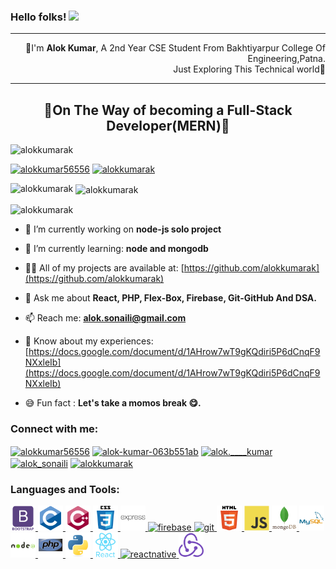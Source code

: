 ### Hello folks! <img src="https://raw.githubusercontent.com/MartinHeinz/MartinHeinz/master/wave.gif" width="30px">

<hr/>
<p align="right">🌈I'm <b>Alok Kumar</b>, A 2nd Year CSE Student From Bakhtiyarpur College Of Engineering,Patna.<br/>Just Exploring This Technical world🚀<p/>

<hr/>
<h2 align="center">🌟On The Way of becoming a Full-Stack Developer(MERN)💖</h2>
<p align="left"> <img src="https://komarev.com/ghpvc/?username=alokkumarak&label=Profile%20views&color=0e75b6&style=flat" alt="alokkumarak" /> </p>

<p align="left"> <a href="https://twitter.com/alokkumar56556" target="blank"><img src="https://img.shields.io/twitter/follow/alokkumar56556?logo=twitter&style=for-the-badge" alt="alokkumar56556" /></a>
 <a href="https://github.com/alokkumarak" target="blank"><img src="https://img.shields.io/github/followers/alokkumarak?style=social" alt="alokkumarak" /></a> </p>

<p><img align="left" src="https://github-readme-stats.vercel.app/api/top-langs/?username=alokkumarak&langs_count=6&theme=merko" alt="alokkumarak" /></p>
<p>&nbsp;<img align="center" src="https://github-readme-stats.vercel.app/api?username=alokkumarak&show_icons=true&theme=cobalt" alt="alokkumarak" /></p>
<p><img align="center" src="https://github-readme-streak-stats.herokuapp.com/?user=alokkumarak&theme=dark" alt="alokkumarak" /></p>

- 🔭 I’m currently working on **node-js solo project**

- 🌱 I’m currently learning: **node and mongodb**

- 👨‍💻 All of my projects are available at: [https://github.com/alokkumarak](https://github.com/alokkumarak)

- 💬 Ask me about **React, PHP, Flex-Box, Firebase, Git-GitHub And DSA.**

- 📫 Reach me: **alok.sonaili@gmail.com**

- 📄 Know about my experiences: [https://docs.google.com/document/d/1AHrow7wT9gKQdiri5P6dCnqF9NXxleIb](https://docs.google.com/document/d/1AHrow7wT9gKQdiri5P6dCnqF9NXxleIb)

- 😅 Fun fact : **Let's take a momos break 😋.**

<h3 align="left">Connect with me:</h3>
<p align="left">
<a href="https://twitter.com/alokkumar56556" target="blank"><img align="center" src="https://raw.githubusercontent.com/rahuldkjain/github-profile-readme-generator/master/src/images/icons/Social/twitter.svg" alt="alokkumar56556" height="30" width="40" /></a>
<a href="https://linkedin.com/in/alok-kumar-063b551ab" target="blank"><img align="center" src="https://raw.githubusercontent.com/rahuldkjain/github-profile-readme-generator/master/src/images/icons/Social/linked-in-alt.svg" alt="alok-kumar-063b551ab" height="30" width="40" /></a>
<a href="https://instagram.com/alok.____kumar" target="blank"><img align="center" src="https://raw.githubusercontent.com/rahuldkjain/github-profile-readme-generator/master/src/images/icons/Social/instagram.svg" alt="alok.____kumar" height="30" width="40" /></a>
<a href="https://www.hackerrank.com/alok_sonaili" target="blank"><img align="center" src="https://raw.githubusercontent.com/rahuldkjain/github-profile-readme-generator/master/src/images/icons/Social/hackerrank.svg" alt="alok_sonaili" height="30" width="40" /></a>
<a href="https://codeforces.com/profile/alokkumarak" target="blank"><img align="center" src="https://cdn.jsdelivr.net/npm/simple-icons@3.0.1/icons/codeforces.svg" alt="alokkumarak" height="30" width="40" /></a>
</p>

<h3 align="left">Languages and Tools:</h3>
<p align="left"> <a href="https://getbootstrap.com" target="_blank"> <img src="https://raw.githubusercontent.com/devicons/devicon/master/icons/bootstrap/bootstrap-plain-wordmark.svg" alt="bootstrap" width="40" height="40"/> </a> <a href="https://www.cprogramming.com/" target="_blank"> <img src="https://raw.githubusercontent.com/devicons/devicon/master/icons/c/c-original.svg" alt="c" width="40" height="40"/> </a> <a href="https://www.w3schools.com/cpp/" target="_blank"> <img src="https://raw.githubusercontent.com/devicons/devicon/master/icons/cplusplus/cplusplus-original.svg" alt="cplusplus" width="40" height="40"/> </a> <a href="https://www.w3schools.com/css/" target="_blank"> <img src="https://raw.githubusercontent.com/devicons/devicon/master/icons/css3/css3-original-wordmark.svg" alt="css3" width="40" height="40"/> </a> <a href="https://expressjs.com" target="_blank"> <img src="https://raw.githubusercontent.com/devicons/devicon/master/icons/express/express-original-wordmark.svg" alt="express" width="40" height="40"/> </a> <a href="https://firebase.google.com/" target="_blank"> <img src="https://www.vectorlogo.zone/logos/firebase/firebase-icon.svg" alt="firebase" width="40" height="40"/> </a> <a href="https://git-scm.com/" target="_blank"> <img src="https://www.vectorlogo.zone/logos/git-scm/git-scm-icon.svg" alt="git" width="40" height="40"/> </a> <a href="https://www.w3.org/html/" target="_blank"> <img src="https://raw.githubusercontent.com/devicons/devicon/master/icons/html5/html5-original-wordmark.svg" alt="html5" width="40" height="40"/> </a> <a href="https://developer.mozilla.org/en-US/docs/Web/JavaScript" target="_blank"> <img src="https://raw.githubusercontent.com/devicons/devicon/master/icons/javascript/javascript-original.svg" alt="javascript" width="40" height="40"/> </a> <a href="https://www.mongodb.com/" target="_blank"> <img src="https://raw.githubusercontent.com/devicons/devicon/master/icons/mongodb/mongodb-original-wordmark.svg" alt="mongodb" width="40" height="40"/> </a> <a href="https://www.mysql.com/" target="_blank"> <img src="https://raw.githubusercontent.com/devicons/devicon/master/icons/mysql/mysql-original-wordmark.svg" alt="mysql" width="40" height="40"/> </a> <a href="https://nodejs.org" target="_blank"> <img src="https://raw.githubusercontent.com/devicons/devicon/master/icons/nodejs/nodejs-original-wordmark.svg" alt="nodejs" width="40" height="40"/> </a> <a href="https://www.php.net" target="_blank"> <img src="https://raw.githubusercontent.com/devicons/devicon/master/icons/php/php-original.svg" alt="php" width="40" height="40"/> </a> <a href="https://www.python.org" target="_blank"> <img src="https://raw.githubusercontent.com/devicons/devicon/master/icons/python/python-original.svg" alt="python" width="40" height="40"/> </a> <a href="https://reactjs.org/" target="_blank"> <img src="https://raw.githubusercontent.com/devicons/devicon/master/icons/react/react-original-wordmark.svg" alt="react" width="40" height="40"/> </a> <a href="https://reactnative.dev/" target="_blank"> <img src="https://reactnative.dev/img/header_logo.svg" alt="reactnative" width="40" height="40"/> </a> <a href="https://redux.js.org" target="_blank"> <img src="https://raw.githubusercontent.com/devicons/devicon/master/icons/redux/redux-original.svg" alt="redux" width="40" height="40"/> </a> </p>








